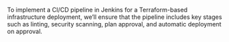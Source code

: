 To implement a CI/CD pipeline in Jenkins for a Terraform-based infrastructure deployment, we’ll ensure that the pipeline includes key stages such as linting, security scanning, plan approval, and automatic deployment on approval.
